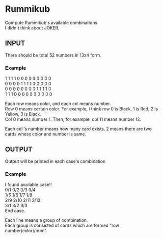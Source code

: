 # Rummikub
Compute Rummikub's available combinations.  
I didn't think about JOKER.

## INPUT
There should be total 52 numbers in 13x4 form.

### Example
1 1 1 1 0 0 0 0 0 0 0 0 0  
0 0 0 0 1 1 1 1 0 0 0 0 0  
0 0 0 0 0 0 0 0 1 1 1 1 0  
1 1 1 0 0 0 0 0 0 0 0 0 0

Each row means color, and each col means number.  
Row 0 means certain color. For example, I think row 0 is Black, 1 is Red, 2 is Yellow, 3 is Black.  
Col 0 means number 1. Then, for example, col 11 means number 12.  
  
Each cell's number means how many card exists.
2 means there are two cards whose color and number is same.

## OUTPUT
Output will be printed in each case's combination.
### Example
I found available case!!  
0/1 0/2 0/3 0/4   
1/5 1/6 1/7 1/8   
2/9 2/10 2/11 2/12   
3/1 3/2 3/3   
End case.  

Each line means a group of combination.  
Each group is consisted of cards which are formed "row number(color)/num".  
